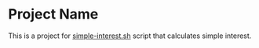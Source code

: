 # Project Name
This is a project for [simple-interest.sh](#) script that calculates simple interest.
